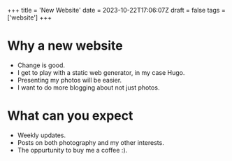 +++
title = 'New Website'
date = 2023-10-22T17:06:07Z
draft = false
tags = ['website']
+++

# Why a new website

- Change is good.
- I get to play with a static web generator, in my case Hugo.
- Presenting my photos will be easier.
- I want to do more blogging about not just photos.

# What can you expect

- Weekly updates.
- Posts on both photography and my other interests.
- The oppurtunity to buy me a coffee :).

